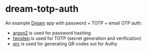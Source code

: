 # dream-totp-auth

An example [Dream][] app with password + TOTP + email OTP auth:

- [argon2][] is used for password hashing
- [twostep][] is used for TOTP (secret generation and verification)
- [qrc][] is used for generating QR codes out for Authy

[Dream]: https://aantron.github.io/dream/
[argon2]: https://github.com/Khady/ocaml-argon2
[twostep]: https://github.com/marcoonroad/twostep
[qrc]: https://github.com/dbuenzli/qrc
